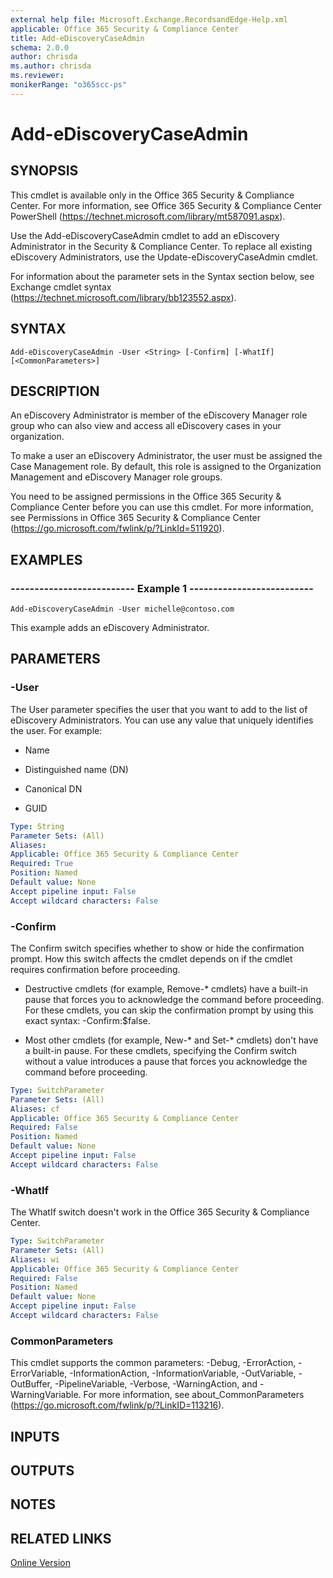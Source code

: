 ```yaml
---
external help file: Microsoft.Exchange.RecordsandEdge-Help.xml
applicable: Office 365 Security & Compliance Center
title: Add-eDiscoveryCaseAdmin
schema: 2.0.0
author: chrisda
ms.author: chrisda
ms.reviewer:
monikerRange: "o365scc-ps"
---
```


# Add-eDiscoveryCaseAdmin

## SYNOPSIS
This cmdlet is available only in the Office 365 Security & Compliance Center. For more information, see Office 365 Security & Compliance Center PowerShell (https://technet.microsoft.com/library/mt587091.aspx).

Use the Add-eDiscoveryCaseAdmin cmdlet to add an eDiscovery Administrator in the Security & Compliance Center. To replace all existing eDiscovery Administrators, use the Update-eDiscoveryCaseAdmin cmdlet.

For information about the parameter sets in the Syntax section below, see Exchange cmdlet syntax (https://technet.microsoft.com/library/bb123552.aspx).

## SYNTAX

```
Add-eDiscoveryCaseAdmin -User <String> [-Confirm] [-WhatIf] [<CommonParameters>]
```

## DESCRIPTION
An eDiscovery Administrator is member of the eDiscovery Manager role group who can also view and access all eDiscovery cases in your organization.

To make a user an eDiscovery Administrator, the user must be assigned the Case Management role. By default, this role is assigned to the Organization Management and eDiscovery Manager role groups.

You need to be assigned permissions in the Office 365 Security & Compliance Center before you can use this cmdlet. For more information, see Permissions in Office 365 Security & Compliance Center (https://go.microsoft.com/fwlink/p/?LinkId=511920).

## EXAMPLES

### -------------------------- Example 1 --------------------------
```
Add-eDiscoveryCaseAdmin -User michelle@contoso.com
```

This example adds an eDiscovery Administrator.

## PARAMETERS

### -User
The User parameter specifies the user that you want to add to the list of eDiscovery Administrators. You can use any value that uniquely identifies the user. For example:

- Name

- Distinguished name (DN)

- Canonical DN

- GUID

```yaml
Type: String
Parameter Sets: (All)
Aliases:
Applicable: Office 365 Security & Compliance Center
Required: True
Position: Named
Default value: None
Accept pipeline input: False
Accept wildcard characters: False
```

### -Confirm
The Confirm switch specifies whether to show or hide the confirmation prompt. How this switch affects the cmdlet depends on if the cmdlet requires confirmation before proceeding.

- Destructive cmdlets (for example, Remove-\* cmdlets) have a built-in pause that forces you to acknowledge the command before proceeding. For these cmdlets, you can skip the confirmation prompt by using this exact syntax: -Confirm:$false.

- Most other cmdlets (for example, New-\* and Set-\* cmdlets) don't have a built-in pause. For these cmdlets, specifying the Confirm switch without a value introduces a pause that forces you acknowledge the command before proceeding.

```yaml
Type: SwitchParameter
Parameter Sets: (All)
Aliases: cf
Applicable: Office 365 Security & Compliance Center
Required: False
Position: Named
Default value: None
Accept pipeline input: False
Accept wildcard characters: False
```

### -WhatIf
The WhatIf switch doesn't work in the Office 365 Security & Compliance Center.

```yaml
Type: SwitchParameter
Parameter Sets: (All)
Aliases: wi
Applicable: Office 365 Security & Compliance Center
Required: False
Position: Named
Default value: None
Accept pipeline input: False
Accept wildcard characters: False
```

### CommonParameters
This cmdlet supports the common parameters: -Debug, -ErrorAction, -ErrorVariable, -InformationAction, -InformationVariable, -OutVariable, -OutBuffer, -PipelineVariable, -Verbose, -WarningAction, and -WarningVariable. For more information, see about_CommonParameters (https://go.microsoft.com/fwlink/p/?LinkID=113216).

## INPUTS

###  

## OUTPUTS

###  

## NOTES

## RELATED LINKS

[Online Version](https://technet.microsoft.com/library/ffa9ff06-96da-43e2-997f-c0c49fbcdf4d.aspx)

